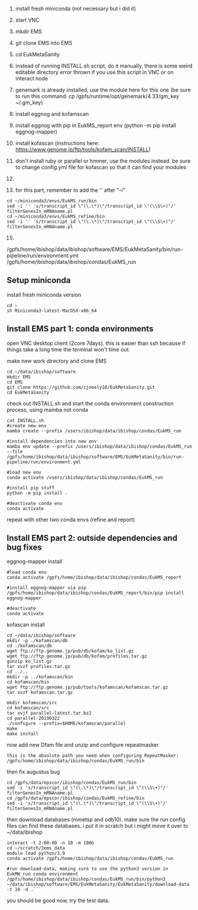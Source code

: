 1. install fresh miniconda (not necessary but i did it)
2. start VNC
3. mkdir EMS
4. git clone EMS into EMS
5. cd EukMetaSanity
6. instead of running INSTALL.sh script, do it manually, there is some weird editable directory error thrown if you use this script in VNC or on interact node
7. genemark is already installed, use the module here for this one (be sure to run this command: cp /gpfs/runtime/opt/genemark/4.33/gm_key ~/.gm_key)
8. install eggnog and kofamscan
9. install eggnog with pip in EukMS_report env (python -m pip install eggnog-mapper)
10. install kofascan (instructions here: https://www.genome.jp/ftp/tools/kofam_scan/INSTALL)
11. don't install ruby or parallel or hmmer, use the modules instead. be sure to change config.yml file for kofascan so that it can find your modules
12.

14. for this part, remember to add the '' after "-i"
```
cd ~/miniconda3/envs/EukMS_run/bin
sed -i '' 's/transcript_id \"(\.\*)\"/transcript_id \"(\\S\+)"/' filterGenesIn_mRNAname.pl
cd ~/miniconda3/envs/EukMS_refine/bin
sed -i '' 's/transcript_id \"(\.\*)\"/transcript_id \"(\\S\+)"/' filterGenesIn_mRNAname.pl
```

15.


/gpfs/home/ibishop/data/ibishop/software/EMS/EukMetaSanity/bin/run-pipeline/run/environment.yml
/gpfs/home/ibishop/data/ibishop/condas/EukMS_run






## Setup miniconda

install fresh miniconda version

```
cd ~
sh Miniconda3-latest-MacOSX-x86_64
```


## Install EMS part 1: conda environments

open VNC desktop client (2core 7days). this is easier than ssh because if things take a long time the terminal won't time out.

make new work directory and clone EMS
```
cd ~/data/ibishop/software
mkdir EMS
cd EMS
git clone https://github.com/cjneely10/EukMetaSanity.git
cd EukMetaSanity
```

check out INSTALL.sh and start the conda environment construction process, using mamba not conda
```
cat INSTALL.sh 
#create new env
mamba create --prefix /users/ibishop/data/ibishop/condas/EukMS_run

#install dependencies into new env
mamba env update --prefix /users/ibishop/data/ibishop/condas/EukMS_run --file /gpfs/home/ibishop/data/ibishop/software/EMS/EukMetaSanity/bin/run-pipeline/run/environment.yml

#load new env
conda activate /users/ibishop/data/ibishop/condas/EukMS_run

#install pip stuff
python -m pip install .

#deactivate conda env
conda activate
```

repeat with other two conda envs (refine and report)


## Install EMS part 2: outside dependencies and bug fixes

eggnog-mapper install
```
#load conda env
conda activate /gpfs/home/ibishop/data/ibishop/condas/EukMS_report

#install eggnog-mapper via pip
/gpfs/home/ibishop/data/ibishop/condas/EukMS_report/bin/pip install eggnog-mapper

#deactivate
conda activate
```

kofascan install
```
cd ~/data/ibishop/software
mkdir -p ./kofamscan/db
cd ./kofamscan/db
wget ftp://ftp.genome.jp/pub/db/kofam/ko_list.gz 
wget ftp://ftp.genome.jp/pub/db/kofam/profiles.tar.gz 
gunzip ko_list.gz 
tar xvzf profiles.tar.gz 
cd ../..
mkdir -p ../kofamscan/bin
cd kofamscan/bin
wget ftp://ftp.genome.jp/pub/tools/kofamscan/kofamscan.tar.gz 
tar xvzf kofamscan.tar.gz 

mkdir kofamscan/src
cd kofamscan/src 
tar xvjf parallel-latest.tar.bz2 
cd parallel-20190322 
./configure --prefix=$HOME/kofamscan/parallel 
make 
make install 
```

now add new Dfam file and unzip and configure repeatmasker
```
this is the absolute path you need when configuring RepeatMasker:
/gpfs/home/ibishop/data/ibishop/condas/EukMS_run/bin
```

then fix augustus bug
```
cd /gpfs/data/epscor/ibishop/condas/EukMS_run/bin
sed -i 's/transcript_id \"(\.\*)\"/transcript_id \"(\\S\+)"/' filterGenesIn_mRNAname.pl
cd /gpfs/data/epscor/ibishop/condas/EukMS_refine/bin
sed -i 's/transcript_id \"(\.\*)\"/transcript_id \"(\\S\+)"/' filterGenesIn_mRNAname.pl
```

then download databases (mmetsp and odb10). make sure the run config files can find these databases. i put it in scratch but i might move it over to ~/data/ibishop
```
interact -t 2:00:00 -n 10 -m 100G
cd ~/scratch/2ems_data
module load python/3.9
conda activate /gpfs/home/ibishop/data/ibishop/condas/EukMS_run

#run download-data, making sure to use the python3 version in EukMW_run conda environment
/gpfs/home/ibishop/data/ibishop/condas/EukMS_run/bin/python3 ~/data/ibishop/software/EMS/EukMetaSanity/EukMetaSanity/download-data -t 10 -d .```
```

you should be good now, try the test data.
